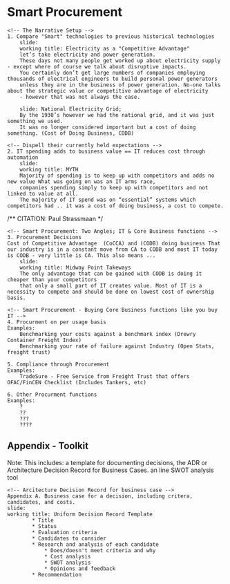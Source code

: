 # Smart Procurement

    <!-- The Narrative Setup -->
    1. Compare "Smart" technologies to previous historical technologies
        slide: 
        working title: Electricity as a "Competitive Advantage"
        let’s take electricity and power generation. 
        These days not many people get worked up about electricity supply - except where of course we talk about disruptive impacts.
        You certainly don’t get large numbers of companies employing thousands of electrical engineers to build personal power generators 
        unless they are in the business of power generation. No-one talks about the strategic value or competitive advantage of electricity 
        - however that was not always the case.

        slide: National Electricity Grid;
        By the 1930’s however we had the national grid, and it was just something we used.
        It was no longer considered important but a cost of doing something. (Cost of Doing Business, CODB)

    <!-- Dispell their currently held expectations -->
    2. IT spending adds to business value == IT reduces cost through automation 
        slide: 
        working title: MYTH 
        Majority of spending is to keep up with competitors and adds no new value What was going on was an IT arms race,
        companies spending simply to keep up with competitors and not linked to value at all. 
        The majority of IT spend was on “essential” systems which competitors had .. it was a cost of doing business, a cost to compete.
/** CITATION: Paul Strassmaan */

    <!-- Smart Procurement: Two Angles; IT & Core Business functions -->
    3. Procurement Decisions
    Cost of Competitive Advantage  (CoCCA) and (CODB) doing business That our industry is in a constant move from CA to CODB and most IT today is CODB - very little is CA. This also means ...
        slide: 
        working title: Midway Point Takeways
        The only advantage that can be gained with CODB is doing it cheaper than your competitors
        that only a small part of IT creates value. Most of IT is a necessity to compete and should be done on lowest cost of ownership basis.

    <!-- Smart Procurement - Buying Core Business functions like you buy IT -->
    4. Procurment on per usage basis 
    Examples:
        Benchmarking your costs against a benchmark index (Drewry Container Freight Index)
        Benchmarking your rate of failure against Industry (Open Stats, freight trust)

    5. Compliance through Procurement
    Examples:
        TradeSure - Free Service from Freight Trust that offers OFAC/FinCEN Checklist (Includes Tankers, etc)
    
    6. Other Procurment functions
    Examples:
        ?
        ??
        ???
        ????



## Appendix - Toolkit 
Note: This includes:
     a template for documenting decisions, the ADR or Architecture Decision Record for Business Cases.
     an line SWOT analysis tool 

    <!-- Arcitecture Decision Record for business case -->
    Appendix A. Business case for a decision, including critera, candidates, and costs.
    slide:
    working title: Uniform Decision Record Template 
            * Title
            * Status
            * Evaluation criteria
            * Candidates to consider
            * Research and analysis of each candidate
                * Does/doesn't meet criteria and why
                * Cost analysis
                * SWOT analysis
                * Opinions and feedback
            * Recommendation
